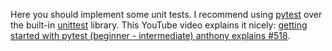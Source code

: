 Here you should implement some unit tests. I recommend using [pytest](https://docs.pytest.org/en/8.2.x/) over the built-in [unittest](https://docs.python.org/3/library/unittest.html) library. This YouTube video explains it nicely: [getting started with pytest (beginner - intermediate) anthony explains #518](https://www.youtube.com/watch?v=mzlH8lp4ISA).
